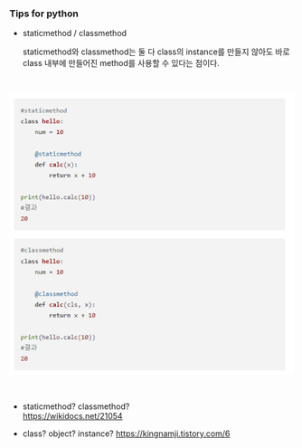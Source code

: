 ### Tips for python


- staticmethod / classmethod

    staticmethod와 classmethod는 둘 다 class의 instance를 만들지 않아도 바로 class 내부에 만들어진 method를 사용할 수 있다는 점이다. 

<br>

![img.png](img.png)

<br>

- staticmethod? classmethod?  
https://wikidocs.net/21054


- class? object? instance? 
https://kingnamji.tistory.com/6

